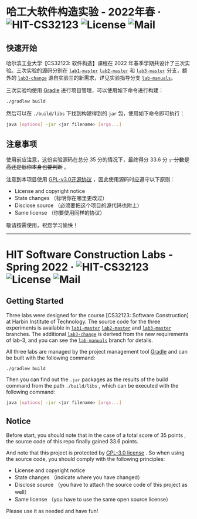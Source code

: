 # 哈工大软件构造实验 - 2022年春 &middot; ![HIT-CS32123](https://img.shields.io/badge/HIT-CS32123-red) ![License](https://img.shields.io/badge/License-GPL-green) ![Mail](https://img.shields.io/badge/Email-vonbrank@outlook.com-blue?style=flat&logo=mail.cn)

## 快速开始

哈尔滨工业大学【CS32123: 软件构造】课程在 2022 年春季学期共设计了三次实验。三次实验的源码分别在 [`lab1-master`](https://github.com/vonbrank/HIT-Software-Construction-Labs-Spring-2022/tree/lab1-master) [`lab2-master`](https://github.com/vonbrank/HIT-Software-Construction-Labs-Spring-2022/tree/lab2-master) 和 [`lab3-master`](https://github.com/vonbrank/HIT-Software-Construction-Labs-Spring-2022/tree/lab3-master) 分支，额外的 [`lab3-change`](https://github.com/vonbrank/HIT-Software-Construction-Labs-Spring-2022/tree/lab3-change) 源自实验三的新需求，详见实验指导分支 [`lab-manuals`](https://github.com/vonbrank/HIT-Software-Construction-Labs-Spring-2022/tree/lab-manuals)。

三次实验均使用 [Gradle](https://gradle.org/) 进行项目管理，可以使用如下命令进行构建：

```bash
./gradlew build
```

然后可以在 `./build/libs` 下找到构建得到的 `jar` 包，使用如下命令即可执行：

```bash
java [options] -jar <jar filename> [args...]
```

## 注意事项

使用前应注意，这份实验源码在总分 $35$ 分的情况下，最终得分 $33.6$ 分 ~~，分数是高还是低你本身也要判断~~ 。

注意到本项目使用 [GPL-v3.0开源协议](https://zh.wikipedia.org/zh-cn/GNU%E9%80%9A%E7%94%A8%E5%85%AC%E5%85%B1%E8%AE%B8%E5%8F%AF%E8%AF%81) ，因此使用源码时应遵守以下原则：

- License and copyright notice
- State changes （标明你在哪里更改过）
- Disclose source （必须要把这个项目的源代码也附上）
- Same license （你要使用同样的协议）

敬请按需使用，祝您学习愉快！

---

# HIT Software Construction Labs - Spring 2022 &middot; ![HIT-CS32123](https://img.shields.io/badge/HIT-CS32123-red) ![License](https://img.shields.io/badge/License-GPL-green) ![Mail](https://img.shields.io/badge/Email-vonbrank@outlook.com-blue?style=flat&logo=mail.cn)

## Getting Started

Three labs were designed for the course \[CS32123: Software Construction\] at Harbin Institute of Technology. The source code for the three experiments is available in  [`lab1-master`](https://github.com/vonbrank/HIT-Software-Construction-Labs-Spring-2022/tree/lab1-master) [`lab2-master`](https://github.com/vonbrank/HIT-Software-Construction-Labs-Spring-2022/tree/lab2-master) and [`lab3-master`](https://github.com/vonbrank/HIT-Software-Construction-Labs-Spring-2022/tree/lab3-master)  branches. The additional [`lab3-change`](https://github.com/vonbrank/HIT-Software-Construction-Labs-Spring-2022/tree/lab3-change) is derived from the new requirements of lab-3, and you can see the [`lab-manuals`](https://github.com/vonbrank/HIT-Software-Construction-Labs-Spring-2022/tree/lab-manuals) branch for details. 

All three labs are managed by the project management tool [Gradle](https://gradle.org/) and can be built with the following command: 

```bash
./gradlew build
```

Then you can find out the `.jar` packages as the results of the build command from the path `./build/libs` , which can be executed with the following command: 

```bash
java [options] -jar <jar filename> [args...]
```

## Notice

Before start, you should note that in the case of a total score of $35$ points , the source code of this repo finally gained $33.6$ points. 

 And note that this project is protected by [GPL-3.0 license](https://en.wikipedia.org/wiki/GNU_General_Public_License) . So when using the source code, you should comply with the following principles: 

- License and copyright notice 
- State changes （indicate where you have changed）
- Disclose source （you have to attach the source code of this project as well）
- Same license （you have to use the same open source license）

Please use it as needed and have fun! 
